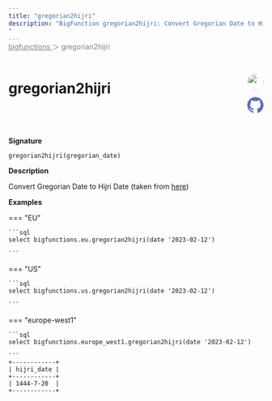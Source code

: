 ```yaml
---
title: "gregorian2hijri"
description: "BigFunction gregorian2hijri: Convert Gregorian Date to Hijri Date (taken from [here](https://stackoverflow.com/questions/78072960/convert-dates-gregorian-to-hijri-bigquery#answer-78079872))
"
---
```


<span style="color: gray; position: relative; top: -1rem">
  <a href=".." style="color: gray">bigfunctions </a> ＞ gregorian2hijri
</span>

# gregorian2hijri


<div style="position: relative; top: -4rem; margin-bottom:  -2rem; text-align: right; z-index: 9999;">
  
  <a href="https://stackoverflow.com/users/23326889/fahed-sabellioglu" title="Author: Fahed Sabellioglu" target="_blank">
    <img src="https://lh3.googleusercontent.com/a/ACg8ocLdYt_9sKc80I-jaH_0VVz6zaSpYZ3-wV3XiNh8Z8QBiA=k-s256" width="32" style=" border-radius: 50% !important">
  </a>
  
  <a href="gregorian2hijri.yaml" title="Edit on GitHub" target="_blank"><svg xmlns="http://www.w3.org/2000/svg" width="32" height="32" viewBox="0 0 24 24"><path fill="#5d6cc0" d="M12 0c-6.626 0-12 5.373-12 12 0 5.302 3.438 9.8 8.207 11.387.599.111.793-.261.793-.577v-2.234c-3.338.726-4.033-1.416-4.033-1.416-.546-1.387-1.333-1.756-1.333-1.756-1.089-.745.083-.729.083-.729 1.205.084 1.839 1.237 1.839 1.237 1.07 1.834 2.807 1.304 3.492.997.107-.775.418-1.305.762-1.604-2.665-.305-5.467-1.334-5.467-5.931 0-1.311.469-2.381 1.236-3.221-.124-.303-.535-1.524.117-3.176 0 0 1.008-.322 3.301 1.23.957-.266 1.983-.399 3.003-.404 1.02.005 2.047.138 3.006.404 2.291-1.552 3.297-1.23 3.297-1.23.653 1.653.242 2.874.118 3.176.77.84 1.235 1.911 1.235 3.221 0 4.609-2.807 5.624-5.479 5.921.43.372.823 1.102.823 2.222v3.293c0 .319.192.694.801.576 4.765-1.589 8.199-6.086 8.199-11.386 0-6.627-5.373-12-12-12z"/></svg></a>
</div>



**Signature** 
```
gregorian2hijri(gregorian_date)
```

**Description**

Convert Gregorian Date to Hijri Date (taken from [here](https://stackoverflow.com/questions/78072960/convert-dates-gregorian-to-hijri-bigquery#answer-78079872))






**Examples**













=== "EU"

    ```sql
    select bigfunctions.eu.gregorian2hijri(date '2023-02-12')
    
    ```




=== "US"

    ```sql
    select bigfunctions.us.gregorian2hijri(date '2023-02-12')
    
    ```




=== "europe-west1"

    ```sql
    select bigfunctions.europe_west1.gregorian2hijri(date '2023-02-12')
    
    ```









<pre style="margin-top: -1rem;">
<code style="padding-top: 0px; padding-bottom: 0px;">+------------+
| hijri_date |
+------------+
| 1444-7-20  |
+------------+
</code>
</pre>









